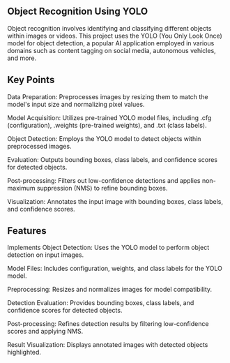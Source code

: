 ## Object Recognition Using YOLO

Object recognition involves identifying and classifying different objects within images or videos. This project uses the YOLO (You Only Look Once) model for object detection, a popular AI application employed in various domains such as content tagging on social media, autonomous vehicles, and more.


## Key Points

Data Preparation: Preprocesses images by resizing them to match the model's input size and normalizing pixel values.

Model Acquisition: Utilizes pre-trained YOLO model files, including .cfg (configuration), .weights (pre-trained weights), and .txt (class labels).

Object Detection: Employs the YOLO model to detect objects within preprocessed images.

Evaluation: Outputs bounding boxes, class labels, and confidence scores for detected objects.

Post-processing: Filters out low-confidence detections and applies non-maximum suppression (NMS) to refine bounding boxes.

Visualization: Annotates the input image with bounding boxes, class labels, and confidence scores.


## Features

Implements Object Detection: Uses the YOLO model to perform object detection on input images.

Model Files: Includes configuration, weights, and class labels for the YOLO model.

Preprocessing: Resizes and normalizes images for model compatibility.

Detection Evaluation: Provides bounding boxes, class labels, and confidence scores for detected objects.

Post-processing: Refines detection results by filtering low-confidence scores and applying NMS.

Result Visualization: Displays annotated images with detected objects highlighted.